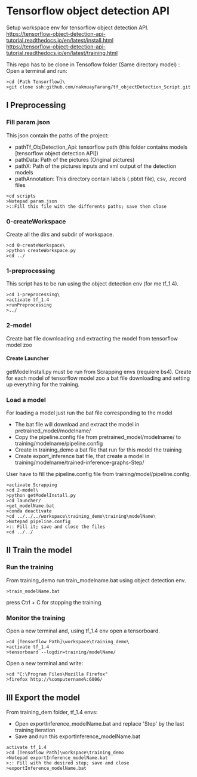 # Tensorflow object detection API

Setup workspace env for tensorflow object detection API.<br>
https://tensorflow-object-detection-api-tutorial.readthedocs.io/en/latest/install.html <br>
https://tensorflow-object-detection-api-tutorial.readthedocs.io/en/latest/training.html

This repo has to be clone in Tensoflow folder (Same directory model) :<br>
Open a terminal and run:

```
>cd [Path Tensorflow]\
>git clone ssh:github.com/nakmuayFarang/tf_objectDetection_Script.git
```

## I Preprocessing

### Fill param.json

This json contain the paths of the project:
- pathTf_ObjDetection_Api: tensorflow path (this folder contains models [tensorflow object detection API])
- pathData: Path of the pictures (Original pictures)
- pathX: Path of the pictures inputs and xml output of the detection models
- pathAnnotation: This directory contain labels (.pbtxt file), csv, .record files

```
>cd scripts
>Notepad param.json
>::Fill this file with the differents paths; save then close
```


### 0-createWorkspace
Create all the dirs and subdir of workspace.


```
>cd 0-createWorkspace\
>python createWorkspace.py
>cd ../
```



### 1-preprocessing

This script has to be run using the object detection env (for me tf_1.4).


```
>cd 1-preprocessing\
>activate tf_1.4
>runPreprocessing
>../
```

### 2-model

Create bat file downloading and extracting the model from tensorflow model zoo


#### Create Launcher

getModelInstall.py must be run from Scrapping envs (requiere bs4).
Create for each model of tensorflow model zoo a bat file downloading and setting up everything for the training.

### Load a model
For loading a model just run the bat file corresponding to the model
- The bat file will download and extract the model in pretrained_model/modelname/
- Copy the pipeline.config file from pretrained_model/modelname/ to training/modelname/pipeline.config
- Create in training_demo a bat file that run for this model the training
- Create export_inference bat file, that create a model in training/modelname/trained-inference-graphs-Step/

User have to fill the pipeline.config file from training/model/pipeline.config.

```
>activate Scrapping
>cd 2-model\
>python getModelInstall.py
>cd launcher/
>get_modelName.bat
>conda deactivate
>cd ../../../workspace\training_demo\training\modelName\
>Notepad pipeline.config
>:: Fill it; save and close the files
>cd ../../
```



## II Train the model


### Run the training
From training_demo run train_modelname.bat using object detection env.

```
>train_modelName.bat
```
press Ctrl + C for stopping the training.


### Monitor the training

Open a new terminal and, using tf_1.4 env open a tensorboard.

```
>cd [Tensorflow Path]\workspace\training_demo\
>activate tf_1.4
>tensorboard --logdir=training/modelName/
```

Open a new terminal and write:
```
>cd "C:\Program Files\Mozilla Firefox"
>firefox http://%computername%:6006/
```

## III Export the model

From training_dem folder, tf_1.4 envs:
- Open exportInference_modelName.bat and replace 'Step' by the last training iteration
- Save and run this exportInference_modelName.bat

``` 
activate tf_1.4
>cd [Tensoflow Path]\workspace\training_demo
>Notepad exportInference_modelName.bat
>:: Fill with the desired step; save and close
>exportInference_modelName.bat
```

